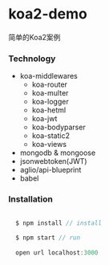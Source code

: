 # koa2-demo
简单的Koa2案例

### Technology

  - koa-middlewares
    - koa-router
    - koa-multer
    - koa-logger
    - koa-hetml
    - koa-jwt
    - koa-bodyparser
    - koa-static2
    - koa-views
  - mongodb & mongoose
  - jsonwebtoken(JWT)
  - aglio/api-blueprint
  - babel

### Installation

```javascript 

  $ npm install // install
  
  $ npm start // run
  
  open url localhost:3000 

```
